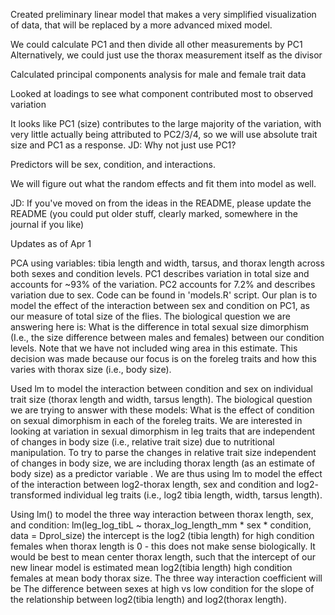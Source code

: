 Created preliminary linear model that makes a very simplified visualization of data, that will be replaced by a more advanced mixed model.

We could calculate PC1 and then divide all other measurements by PC1
Alternatively, we could just use the thorax measurement itself as the divisor

Calculated principal components analysis for male and female trait data

Looked at loadings to see what component contributed most to observed variation

It looks like PC1 (size) contributes to the large majority of the variation, with very little actually being attributed to PC2/3/4, so we will use absolute trait size and PC1 as a response. JD: Why not just use PC1?

Predictors will be sex, condition, and interactions.

We will figure out what the random effects and fit them into model as well.

JD: If you've moved on from the ideas in the README, please update the README (you could put older stuff, clearly marked, somewhere in the journal if you like)


Updates as of Apr 1 

PCA using variables: tibia length and width, tarsus, and thorax length across both sexes and condition levels. PC1 describes variation in total size and accounts for ~93% of the variation. PC2 accounts for 7.2% and describes variation due to sex. Code can be found in 'models.R' script. Our plan is to model the effect of the interaction between sex and condition on PC1, as our measure of total size of the flies. The biological question we are answering here is: What is the difference in total sexual size dimorphism (I.e., the size difference between males and females) between our condition levels. Note that we have not included wing area in this estimate. This decision was made because our focus is on the foreleg traits and how this varies with thorax size (i.e., body size). 

Used lm to model the interaction between condition and sex on individual trait size (thorax length and width, tarsus length). The biological question we are trying to answer with these models: What is the effect of condition on sexual dimorphism in each of the foreleg traits. We are interested in looking at variation in sexual dimorphism in leg traits that are independent of changes in body size (i.e., relative trait size) due to nutritional manipulation. To try to parse the changes in relative trait size independent of changes in body size, we are including thorax length (as an estimate of body size) as a predictor variable . We are thus using lm to model the effect of the interaction between log2-thorax length, sex and condition and log2- transformed individual leg traits (i.e., log2 tibia length, width, tarsus length). 

Using lm() to model the three way interaction between thorax length, sex, and condition: lm(leg_log_tibL ~ thorax_log_length_mm * sex * condition, data = Dprol_size) 
the intercept is the log2 (tibia length) for high condition females when thorax length is 0 - this does not make sense biologically. It would be best to mean center thorax length, such that the intercept of our new linear model is estimated mean log2(tibia length) high condition females at mean body thorax size. The three way interaction coefficient will be The difference between sexes at high vs low condition for the slope of the relationship between log2(tibia length) and log2(thorax length). 


